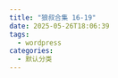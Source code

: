 ```yaml
---
title: "狼叔合集 16-19"
date: 2025-05-26T18:06:39
tags:
  - wordpress
categories:
  - 默认分类
---
```








